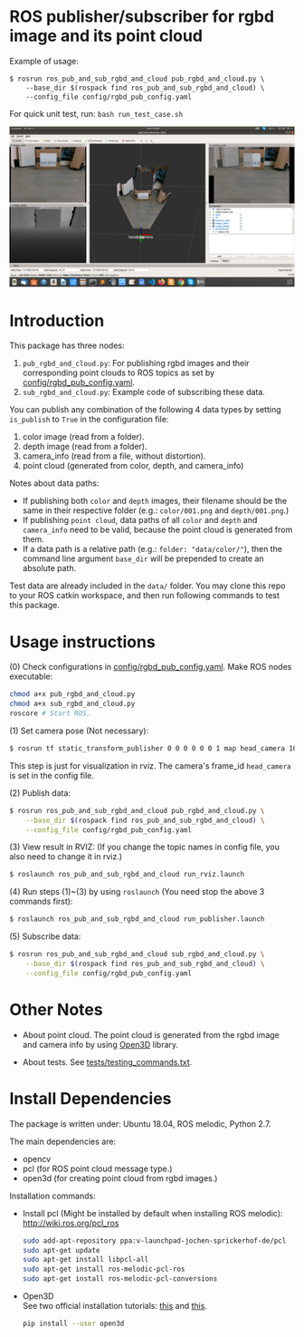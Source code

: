 # ROS publisher/subscriber for rgbd image and its point cloud 

Example of usage:
```
$ rosrun ros_pub_and_sub_rgbd_and_cloud pub_rgbd_and_cloud.py \
    --base_dir $(rospack find ros_pub_and_sub_rgbd_and_cloud) \
    --config_file config/rgbd_pub_config.yaml
```
For quick unit test, run: `bash run_test_case.sh`

![](doc/rviz_demo.png)

# Introduction
This package has three nodes:
1. `pub_rgbd_and_cloud.py`: For publishing rgbd images and their corresponding point clouds to ROS topics as set by [config/rgbd_pub_config.yaml](config/rgbd_pub_config.yaml).
2. `sub_rgbd_and_cloud.py`: Example code of subscribing these data.

You can publish any combination of the following 4 data types by setting `is_publish` to `True` in the configuration file:
1. color image (read from a folder).
2. depth image (read from a folder).
3. camera_info (read from a file, without distortion).
4. point cloud (generated from color, depth, and camera_info)

Notes about data paths:
  * If publishing both `color` and `depth` images, their filename should be the same in their respective folder (e.g.: `color/001.png` and `depth/001.png`.)
  * If publishing `point cloud`, data paths of all `color` and `depth` and `camera_info` need to be valid, because the point cloud is generated from them.
  * If a data path is a relative path (e.g.: `folder: "data/color/"`), then the command line argument `base_dir` will be prepended to create an absolute path.
  

Test data are already included in the `data/` folder. You may clone this repo to your ROS catkin workspace, and then run following commands to test this package.



# Usage instructions

(0) Check configurations in [config/rgbd_pub_config.yaml](config/rgbd_pub_config.yaml).
    Make ROS nodes executable:
``` bash
chmod a+x pub_rgbd_and_cloud.py
chmod a+x sub_rgbd_and_cloud.py
roscore # Start ROS.
```

(1) Set camera pose (Not necessary):
``` bash
$ rosrun tf static_transform_publisher 0 0 0 0 0 0 1 map head_camera 10
```
This step is just for visualization in rviz. The camera's frame_id `head_camera` is set in the config file.


(2) Publish data:
``` bash
$ rosrun ros_pub_and_sub_rgbd_and_cloud pub_rgbd_and_cloud.py \
    --base_dir $(rospack find ros_pub_and_sub_rgbd_and_cloud) \
    --config_file config/rgbd_pub_config.yaml
```


(3) View result in RVIZ:
(If you change the topic names in config file, you also need to change it in rviz.)
``` bash
$ roslaunch ros_pub_and_sub_rgbd_and_cloud run_rviz.launch 
```


(4) Run steps (1)~(3) by using `roslaunch` (You need stop the above 3 commands first):
``` bash
$ roslaunch ros_pub_and_sub_rgbd_and_cloud run_publisher.launch
```


(5) Subscribe data:
``` bash
$ rosrun ros_pub_and_sub_rgbd_and_cloud sub_rgbd_and_cloud.py \
    --base_dir $(rospack find ros_pub_and_sub_rgbd_and_cloud) \
    --config_file config/rgbd_pub_config.yaml
```

# Other Notes

* About point cloud.
    The point cloud is generated from the rgbd image and camera info by using [Open3D](https://github.com/intel-isl/Open3D) library.

* About tests.
    See [tests/testing_commands.txt](tests/testing_commands.txt).

# Install Dependencies
The package is written under: Ubuntu 18.04, ROS melodic, Python 2.7.

The main dependencies are:
* opencv
* pcl (for ROS point cloud message type.)
* open3d (for creating point cloud from rgbd images.)

Installation commands:
* Install pcl (Might be installed by default when installing ROS melodic):
    http://wiki.ros.org/pcl_ros  
    ``` bash
    sudo add-apt-repository ppa:v-launchpad-jochen-sprickerhof-de/pcl  
    sudo apt-get update  
    sudo apt-get install libpcl-all  
    sudo apt-get install ros-melodic-pcl-ros  
    sudo apt-get install ros-melodic-pcl-conversions    
    ```

* Open3D  
    See two official installation tutorials: [this](http://www.open3d.org/docs/getting_started.html) and [this](http://www.open3d.org/docs/compilation.html).
    ``` bash
    pip install --user open3d
    ```
